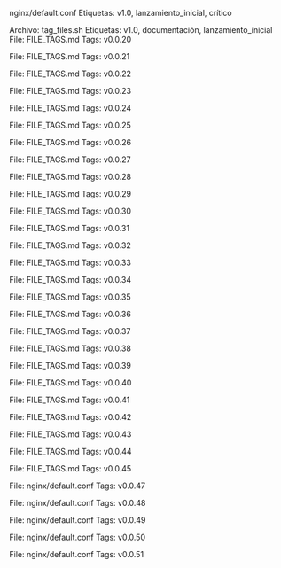 nginx/default.conf
Etiquetas: v1.0, lanzamiento_inicial, crítico

Archivo: tag_files.sh
Etiquetas: v1.0, documentación, lanzamiento_inicial
File: FILE_TAGS.md
Tags: v0.0.20

File: FILE_TAGS.md
Tags: v0.0.21

File: FILE_TAGS.md
Tags: v0.0.22

File: FILE_TAGS.md
Tags: v0.0.23

File: FILE_TAGS.md
Tags: v0.0.24

File: FILE_TAGS.md
Tags: v0.0.25

File: FILE_TAGS.md
Tags: v0.0.26

File: FILE_TAGS.md
Tags: v0.0.27

File: FILE_TAGS.md
Tags: v0.0.28

File: FILE_TAGS.md
Tags: v0.0.29

File: FILE_TAGS.md
Tags: v0.0.30

File: FILE_TAGS.md
Tags: v0.0.31

File: FILE_TAGS.md
Tags: v0.0.32

File: FILE_TAGS.md
Tags: v0.0.33

File: FILE_TAGS.md
Tags: v0.0.34

File: FILE_TAGS.md
Tags: v0.0.35

File: FILE_TAGS.md
Tags: v0.0.36

File: FILE_TAGS.md
Tags: v0.0.37

File: FILE_TAGS.md
Tags: v0.0.38

File: FILE_TAGS.md
Tags: v0.0.39

File: FILE_TAGS.md
Tags: v0.0.40

File: FILE_TAGS.md
Tags: v0.0.41

File: FILE_TAGS.md
Tags: v0.0.42

File: FILE_TAGS.md
Tags: v0.0.43

File: FILE_TAGS.md
Tags: v0.0.44

File: FILE_TAGS.md
Tags: v0.0.45

File: nginx/default.conf
Tags: v0.0.47

File: nginx/default.conf
Tags: v0.0.48

File: nginx/default.conf
Tags: v0.0.49

File: nginx/default.conf
Tags: v0.0.50

File: nginx/default.conf
Tags: v0.0.51

